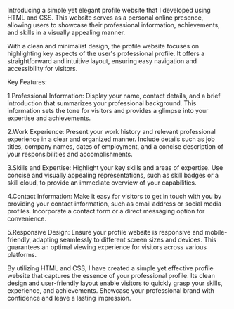 Introducing a simple yet elegant profile website that I developed using HTML and CSS. This website serves as a personal online presence, allowing users to showcase their professional information, achievements, and skills in a visually appealing manner.


With a clean and minimalist design, the profile website focuses on highlighting key aspects of the user's professional profile. It offers a straightforward and intuitive layout, ensuring easy navigation and accessibility for visitors.


Key Features:


1.Professional Information: Display your name, contact details, and a brief introduction that summarizes your professional background. This information sets the tone for visitors and provides a glimpse into your expertise and achievements.


2.Work Experience: Present your work history and relevant professional experience in a clear and organized manner. Include details such as job titles, company names, dates of employment, and a concise description of your responsibilities and accomplishments.


3.Skills and Expertise: Highlight your key skills and areas of expertise. Use concise and visually appealing representations, such as skill badges or a skill cloud, to provide an immediate overview of your capabilities.


4.Contact Information: Make it easy for visitors to get in touch with you by providing your contact information, such as email address or social media profiles. Incorporate a contact form or a direct messaging option for convenience.


5.Responsive Design: Ensure your profile website is responsive and mobile-friendly, adapting seamlessly to different screen sizes and devices. This guarantees an optimal viewing experience for visitors across various platforms.


By utilizing HTML and CSS, I have created a simple yet effective profile website that captures the essence of your professional profile. Its clean design and user-friendly layout enable visitors to quickly grasp your skills, experience, and achievements. Showcase your professional brand with confidence and leave a lasting impression. 
